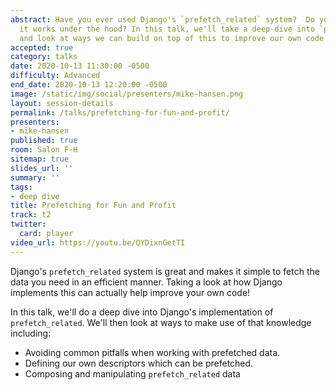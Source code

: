 ```yaml
---
abstract: Have you ever used Django's `prefetch_related` system?  Do you know how
  it works under the hood? In this talk, we'll take a deep-dive into `prefetch_related`
  and look at ways we can build on top of this to improve our own code!
accepted: true
category: talks
date: 2020-10-13 11:30:00 -0500
difficulty: Advanced
end_date: 2020-10-13 12:20:00 -0500
image: /static/img/social/presenters/mike-hansen.png
layout: session-details
permalink: /talks/prefetching-for-fun-and-profit/
presenters:
- mike-hansen
published: true
room: Salon F-H
sitemap: true
slides_url: ''
summary: ''
tags:
- deep dive
title: Prefetching for Fun and Profit
track: t2
twitter:
  card: player
video_url: https://youtu.be/QYDixnGetTI
---
```


Django's `prefetch_related` system is great and makes it simple to fetch the data you need in an efficient manner.  Taking a look at how Django implements this can actually help improve your own code!

In this talk, we'll do a deep dive into Django's implementation of `prefetch_related`.  We'll then look at ways to make use of that knowledge including:

* Avoiding common pitfalls when working with prefetched data.
* Defining our own descriptors which can be prefetched.
* Composing and manipulating `prefetch_related` data
